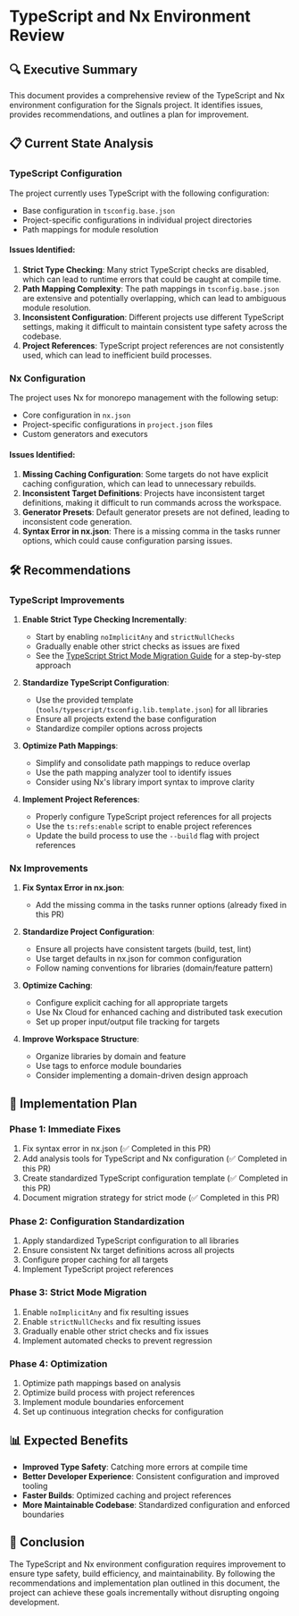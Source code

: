 # TypeScript and Nx Environment Review

## 🔍 Executive Summary

This document provides a comprehensive review of the TypeScript and Nx environment configuration for the Signals project. It identifies issues, provides recommendations, and outlines a plan for improvement.

## 📋 Current State Analysis

### TypeScript Configuration

The project currently uses TypeScript with the following configuration:

- Base configuration in `tsconfig.base.json`
- Project-specific configurations in individual project directories
- Path mappings for module resolution

#### Issues Identified:

1. **Strict Type Checking**: Many strict TypeScript checks are disabled, which can lead to runtime errors that could be caught at compile time.
2. **Path Mapping Complexity**: The path mappings in `tsconfig.base.json` are extensive and potentially overlapping, which can lead to ambiguous module resolution.
3. **Inconsistent Configuration**: Different projects use different TypeScript settings, making it difficult to maintain consistent type safety across the codebase.
4. **Project References**: TypeScript project references are not consistently used, which can lead to inefficient build processes.

### Nx Configuration

The project uses Nx for monorepo management with the following setup:

- Core configuration in `nx.json`
- Project-specific configurations in `project.json` files
- Custom generators and executors

#### Issues Identified:

1. **Missing Caching Configuration**: Some targets do not have explicit caching configuration, which can lead to unnecessary rebuilds.
2. **Inconsistent Target Definitions**: Projects have inconsistent target definitions, making it difficult to run commands across the workspace.
3. **Generator Presets**: Default generator presets are not defined, leading to inconsistent code generation.
4. **Syntax Error in nx.json**: There is a missing comma in the tasks runner options, which could cause configuration parsing issues.

## 🛠️ Recommendations

### TypeScript Improvements

1. **Enable Strict Type Checking Incrementally**:
   - Start by enabling `noImplicitAny` and `strictNullChecks`
   - Gradually enable other strict checks as issues are fixed
   - See the [TypeScript Strict Mode Migration Guide](./typescript-strict-migration-guide.md) for a step-by-step approach

2. **Standardize TypeScript Configuration**:
   - Use the provided template (`tools/typescript/tsconfig.lib.template.json`) for all libraries
   - Ensure all projects extend the base configuration
   - Standardize compiler options across projects

3. **Optimize Path Mappings**:
   - Simplify and consolidate path mappings to reduce overlap
   - Use the path mapping analyzer tool to identify issues
   - Consider using Nx's library import syntax to improve clarity

4. **Implement Project References**:
   - Properly configure TypeScript project references for all projects
   - Use the `ts:refs:enable` script to enable project references
   - Update the build process to use the `--build` flag with project references

### Nx Improvements

1. **Fix Syntax Error in nx.json**:
   - Add the missing comma in the tasks runner options (already fixed in this PR)

2. **Standardize Project Configuration**:
   - Ensure all projects have consistent targets (build, test, lint)
   - Use target defaults in nx.json for common configuration
   - Follow naming conventions for libraries (domain/feature pattern)

3. **Optimize Caching**:
   - Configure explicit caching for all appropriate targets
   - Use Nx Cloud for enhanced caching and distributed task execution
   - Set up proper input/output file tracking for targets

4. **Improve Workspace Structure**:
   - Organize libraries by domain and feature
   - Use tags to enforce module boundaries
   - Consider implementing a domain-driven design approach

## 🔄 Implementation Plan

### Phase 1: Immediate Fixes

1. Fix syntax error in nx.json (✅ Completed in this PR)
2. Add analysis tools for TypeScript and Nx configuration (✅ Completed in this PR)
3. Create standardized TypeScript configuration template (✅ Completed in this PR)
4. Document migration strategy for strict mode (✅ Completed in this PR)

### Phase 2: Configuration Standardization

1. Apply standardized TypeScript configuration to all libraries
2. Ensure consistent Nx target definitions across all projects
3. Configure proper caching for all targets
4. Implement TypeScript project references

### Phase 3: Strict Mode Migration

1. Enable `noImplicitAny` and fix resulting issues
2. Enable `strictNullChecks` and fix resulting issues
3. Gradually enable other strict checks and fix issues
4. Implement automated checks to prevent regression

### Phase 4: Optimization

1. Optimize path mappings based on analysis
2. Optimize build process with project references
3. Implement module boundaries enforcement
4. Set up continuous integration checks for configuration

## 📊 Expected Benefits

- **Improved Type Safety**: Catching more errors at compile time
- **Better Developer Experience**: Consistent configuration and improved tooling
- **Faster Builds**: Optimized caching and project references
- **More Maintainable Codebase**: Standardized configuration and enforced boundaries

## 📝 Conclusion

The TypeScript and Nx environment configuration requires improvement to ensure type safety, build efficiency, and maintainability. By following the recommendations and implementation plan outlined in this document, the project can achieve these goals incrementally without disrupting ongoing development.
